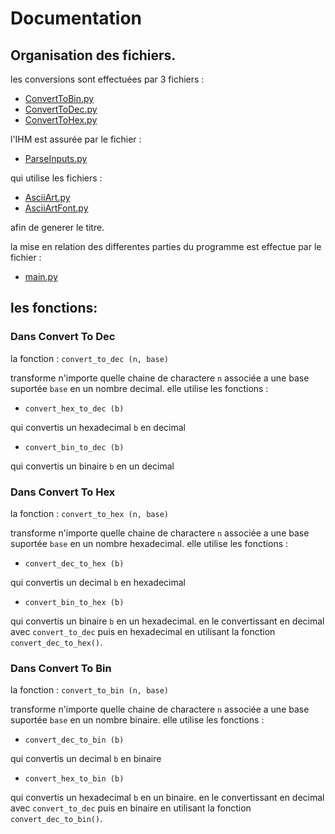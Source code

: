 # Documentation

## Organisation des fichiers.

les conversions sont effectuées par 3 fichiers : 
- [ConvertToBin.py](../ConvertToBin.py)
- [ConvertToDec.py](../ConvertToDec.py)
- [ConvertToHex.py](../ConvertToHex.py)

l'IHM est assurée par le fichier :
- [ParseInputs.py](../ParseInput.py)

qui utilise les fichiers :

- [AsciiArt.py](../AsciiArt.py)
- [AsciiArtFont.py](../AsciiArtFont.txt)

afin de generer le titre.

la mise en relation des differentes parties du programme est effectue par le fichier :

- [main.py](../main.py)

## les fonctions:

### Dans Convert To Dec

la fonction :  `convert_to_dec (n, base)`

transforme n'importe quelle chaine de charactere `n` associée a une base suportée `base` en un nombre decimal.
elle utilise les fonctions :

- `convert_hex_to_dec (b)`

qui convertis un hexadecimal `b` en decimal

- `convert_bin_to_dec (b)`

qui convertis un binaire `b` en un decimal

### Dans Convert To Hex

la fonction :  `convert_to_hex (n, base)`

transforme n'importe quelle chaine de charactere `n` associée a une base suportée `base` en un nombre hexadecimal.
elle utilise les fonctions :

- `convert_dec_to_hex (b)`

qui convertis un decimal `b` en hexadecimal

- `convert_bin_to_hex (b)`

qui convertis un binaire `b` en un hexadecimal. en le convertissant en decimal avec `convert_to_dec` puis en hexadecimal en utilisant la fonction `convert_dec_to_hex()`.

### Dans Convert To Bin

la fonction :  `convert_to_bin (n, base)`

transforme n'importe quelle chaine de charactere `n` associée a une base suportée `base` en un nombre binaire.
elle utilise les fonctions :

- `convert_dec_to_bin (b)`

qui convertis un decimal `b` en binaire

- `convert_hex_to_bin (b)`

qui convertis un hexadecimal `b` en un binaire. en le convertissant en decimal avec `convert_to_dec` puis en binaire en utilisant la fonction `convert_dec_to_bin()`.
